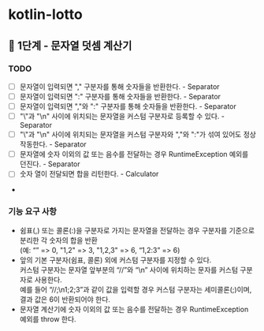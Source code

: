 # kotlin-lotto

## 🚀 1단계 - 문자열 덧셈 계산기

### TODO
- [ ] 문자열이 입력되면 "," 구분자를 통해 숫자들을 반환한다. - Separator
- [ ] 문자열이 입력되면 ":" 구분자를 통해 숫자들을 반환한다. - Separator
- [ ] 문자열이 입력되면 ","와 ":" 구분자를 통해 숫자들을 반환한다. - Separator
- [ ] "\\"과 "\n" 사이에 위치되는 문자열을 커스텀 구분자로 등록할 수 있다. - Separator
- [ ] "\\"과 "\n" 사이에 위치되는 문자열을 커스텀 구분자와 ","와 ":"가 섞여 있어도 정상 작동한다. - Separator
- [ ] 문자열에 숫자 이외의 값 또는 음수를 전달하는 경우 RuntimeException 예외를 던진다. - Separator
- [ ] 숫자 열이 전달되면 합을 리턴한다. - Calculator
- 
### 기능 요구 사항
- 쉼표(,) 또는 콜론(:)을 구분자로 가지는 문자열을 전달하는 경우 구분자를 기준으로 분리한 각 숫자의 합을 반환\
(예: “” => 0, "1,2" => 3, "1,2,3" => 6, “1,2:3” => 6)
- 앞의 기본 구분자(쉼표, 콜론) 외에 커스텀 구분자를 지정할 수 있다.\
커스텀 구분자는 문자열 앞부분의 “//”와 “\n” 사이에 위치하는 문자를 커스텀 구분자로 사용한다.\
예를 들어 “//;\n1;2;3”과 같이 값을 입력할 경우 커스텀 구분자는 세미콜론(;)이며, 결과 값은 6이 반환되어야 한다.
- 문자열 계산기에 숫자 이외의 값 또는 음수를 전달하는 경우 RuntimeException 예외를 throw 한다.